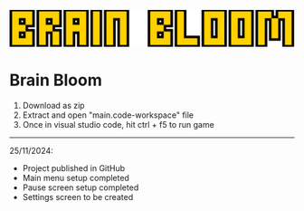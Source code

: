 ![Alt text](/assets/title-logo.png "Brain Bloom")

# Brain Bloom
1. Download as zip
2. Extract and open "main.code-workspace" file
3. Once in visual studio code, hit ctrl + f5 to run game

---------------------------------------------------------------------------------------------------------------------------------------------------------------------

25/11/2024:
- Project published in GitHub
- Main menu setup completed
- Pause screen setup completed 
- Settings screen to be created
